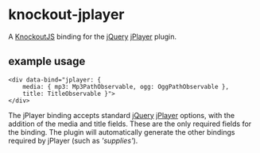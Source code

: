 knockout-jplayer
================

A [KnockoutJS](http://knockoutjs.com/) binding for the [jQuery](http://jquery.com/) [jPlayer](http://jplayer.org/) plugin.


example usage
-------------
	<div data-bind="jplayer: {
		media: { mp3: Mp3PathObservable, ogg: OggPathObservable },
		title: TitleObservable }">
	</div>

The jPlayer binding accepts standard [jQuery](http://jquery.com/) [jPlayer](http://jplayer.org/) options, with the addition of the 
media and title fields. These are the only required fields for the binding. The plugin
will automatically generate the other bindings required by jPlayer (such as *'supplies'*).
